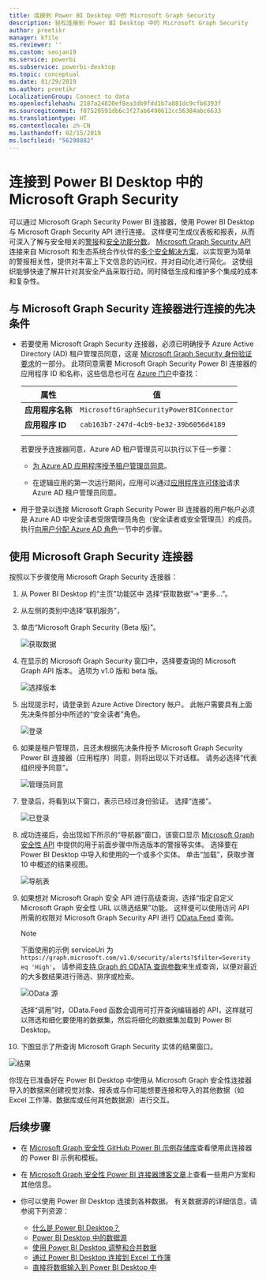 ```yaml
---
title: 连接到 Power BI Desktop 中的 Microsoft Graph Security
description: 轻松连接到 Power BI Desktop 中的 Microsoft Graph Security
author: preetikr
manager: kfile
ms.reviewer: ''
ms.custom: seojan19
ms.service: powerbi
ms.subservice: powerbi-desktop
ms.topic: conceptual
ms.date: 01/29/2019
ms.author: preetikr
LocalizationGroup: Connect to data
ms.openlocfilehash: 2187a24820ef8ea3db9fdd1b7a881dc9cfb6393f
ms.sourcegitcommit: f07520591db6c3f27ab6490612cc56384abc6633
ms.translationtype: HT
ms.contentlocale: zh-CN
ms.lasthandoff: 02/15/2019
ms.locfileid: "56298882"
---
```

# <a name="connect-to-microsoft-graph-security-in-power-bi-desktop"></a>连接到 Power BI Desktop 中的 Microsoft Graph Security

可以通过 Microsoft Graph Security Power BI 连接器，使用 Power BI Desktop 与 Microsoft Graph Security API 进行连接。 这样便可生成仪表板和报表，从而可深入了解与安全相关的[警报](https://docs.microsoft.com/graph/api/resources/alert?view=graph-rest-1.0)和[安全功能分数](https://docs.microsoft.com/graph/api/resources/securescores?view=graph-rest-beta)。 [Microsoft Graph Security API](https://aka.ms/graphsecuritydocs) 连接来自 Microsoft 和生态系统合作伙伴的[多个安全解决方案](https://aka.ms/graphsecurityalerts)，以实现更为简单的警报相关性，提供对丰富上下文信息的访问权，并对自动化进行简化。 这使组织能够快速了解并针对其安全产品采取行动，同时降低生成和维护多个集成的成本和复杂性。

## <a name="prerequisites-to-connect-with-the-microsoft-graph-security-connector"></a>与 Microsoft Graph Security 连接器进行连接的先决条件

* 若要使用 Microsoft Graph Security 连接器，必须已明确授予 Azure Active Directory (AD) 租户管理员同意，这是 [Microsoft Graph Security 身份验证要求](https://aka.ms/graphsecurityauth)的一部分。 此项同意需要 Microsoft Graph Security Power BI 连接器的应用程序 ID 和名称，这些信息也可在 [Azure 门户](https://portal.azure.com)中查找：

   | 属性 | 值 |
   |----------|-------|
   | **应用程序名称** | `MicrosoftGraphSecurityPowerBIConnector` |
   | **应用程序 ID** | `cab163b7-247d-4cb9-be32-39b6056d4189` |
   |||

   若要授予连接器同意，Azure AD 租户管理员可以执行以下任一步骤：

   * [为 Azure AD 应用程序授予租户管理员同意](https://docs.microsoft.com/azure/active-directory/develop/v2-permissions-and-consent)。

   * 在逻辑应用的第一次运行期间，应用可以通过[应用程序许可体验](https://docs.microsoft.com/azure/active-directory/develop/application-consent-experience)请求 Azure AD 租户管理员同意。
   
* 用于登录以连接 Microsoft Graph Security Power BI 连接器的用户帐户必须是 Azure AD 中安全读者受限管理员角色（安全读者或安全管理员）的成员。 执行[向用户分配 Azure AD 角色](https://docs.microsoft.com/graph/security-authorization#assign-azure-ad-roles-to-users)一节中的步骤。 

## <a name="using-the-microsoft-graph-security-connector"></a>使用 Microsoft Graph Security 连接器

按照以下步骤使用 Microsoft Graph Security 连接器：

1. 从 Power BI Desktop 的“主页”功能区中 选择“获取数据”->“更多...”。
2. 从左侧的类别中选择“联机服务”，
3. 单击“Microsoft Graph Security (Beta 版)”。

    ![获取数据](media/desktop-connect-graph-security/GetData.PNG)
    
4. 在显示的 Microsoft Graph Security 窗口中，选择要查询的 Microsoft Graph API 版本。 选项为 v1.0 版和 beta 版。

    ![选择版本](media/desktop-connect-graph-security/selectVersion.PNG)
    
5. 出现提示时，请登录到 Azure Active Directory 帐户。 此帐户需要具有上面先决条件部分中所述的“安全读者”角色。

    ![登录](media/desktop-connect-graph-security/SignIn.PNG)
    
6. 如果是租户管理员，且还未根据先决条件授予 Microsoft Graph Security Power BI 连接器（应用程序）同意，则将出现以下对话框。 请务必选择“代表组织授予同意”。

    ![管理员同意](media/desktop-connect-graph-security/AdminConsent.PNG)
    
7. 登录后，将看到以下窗口，表示已经过身份验证。 选择“连接”。

    ![已登录](media/desktop-connect-graph-security/SignedIn.PNG)
    
8. 成功连接后，会出现如下所示的“导航器”窗口，该窗口显示 [Microsoft Graph 安全性 API](https://aka.ms/graphsecuritydocs) 中提供的用于前面步骤中所选版本的警报等实体。 选择要在 Power BI Desktop 中导入和使用的一个或多个实体。 单击“加载”，获取步骤 10 中概述的结果视图。

   ![导航表](media/desktop-connect-graph-security/NavTable.PNG)
    
9. 如果想对 Microsoft Graph 安全 API 进行高级查询，选择“指定自定义 Microsoft Graph 安全性 URL 以筛选结果”功能。 这样便可以使用访问 API 所需的权限对 Microsoft Graph Security API 进行 [OData.Feed](https://docs.microsoft.com/power-bi/desktop-connect-odata) 查询。

   > [!NOTE]
   > 下面使用的示例 serviceUri 为 `https://graph.microsoft.com/v1.0/security/alerts?$filter=Severity eq 'High'`。 请参阅[支持 Graph 的 ODATA 查询参数](https://docs.microsoft.com/graph/query-parameters)来生成查询，以便对最近的大多数结果进行筛选、排序或检索。

   ![OData 源](media/desktop-connect-graph-security/ODataFeed.PNG)
    
   选择“调用”时，OData.Feed 函数会调用可打开查询编辑器的 API，这样就可以筛选和细化要使用的数据集，然后将细化的数据集加载到 Power BI Desktop。

10. 下图显示了所查询 Microsoft Graph Security 实体的结果窗口。

   ![结果](media/desktop-connect-graph-security/Result.PNG)
    

你现在已准备好在 Power BI Desktop 中使用从 Microsoft Graph 安全性连接器导入的数据来创建视觉对象、报表或与你可能想要连接和导入的其他数据（如 Excel 工作簿、数据库或任何其他数据源）进行交互。

## <a name="next-steps"></a>后续步骤
* 在 [Microsoft Graph 安全性 GitHub Power BI 示例存储库](https://aka.ms/graphsecuritypowerbiconnectorsamples)查看使用此连接器的 Power BI 示例和模板。

* 在 [Microsoft Graph 安全性 Power BI 连接器博客文章](https://aka.ms/graphsecuritypowerbiconnectorblogpost)上查看一些用户方案和其他信息。

* 你可以使用 Power BI Desktop 连接到各种数据。 有关数据源的详细信息，请参阅下列资源：

    * [什么是 Power BI Desktop？](desktop-what-is-desktop.md)
    * [Power BI Desktop 中的数据源](desktop-data-sources.md)
    * [使用 Power BI Desktop 调整和合并数据](desktop-shape-and-combine-data.md)
    * [通过 Power BI Desktop 连接到 Excel 工作簿](desktop-connect-excel.md)
    * [直接将数据输入到 Power BI Desktop 中](desktop-enter-data-directly-into-desktop.md)

